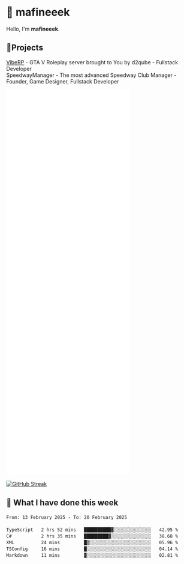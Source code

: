 # 👋 mafineeek
Hello, I'm **mafineeek**.

## 📝Projects

[VibeRP](https://v-rp.pl) - GTA V Roleplay server brought to You by d2qube - Fullstack Developer<br/>
SpeedwayManager - The most advanced Speedway Club Manager - Founder, Game Designer, Fullstack Developer


![](./github-metrics.svg)

[![GitHub Streak](https://streak-stats.demolab.com/?user=mafineeek)](https://git.io/streak-stats)

## 📰 What I have done this week
<!--START_SECTION:waka-->

```txt
From: 13 February 2025 - To: 20 February 2025

TypeScript   2 hrs 52 mins   ██████████▓░░░░░░░░░░░░░░   42.95 %
C#           2 hrs 35 mins   █████████▓░░░░░░░░░░░░░░░   38.68 %
XML          24 mins         █▒░░░░░░░░░░░░░░░░░░░░░░░   05.96 %
TSConfig     16 mins         █░░░░░░░░░░░░░░░░░░░░░░░░   04.14 %
Markdown     11 mins         ▓░░░░░░░░░░░░░░░░░░░░░░░░   02.81 %
```

<!--END_SECTION:waka-->
